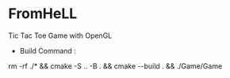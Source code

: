 # FromHeLL
Tic Tac Toe Game with OpenGL
* Build Command :

rm -rf ./* && cmake -S .. -B . && cmake --build . && ./Game/Game